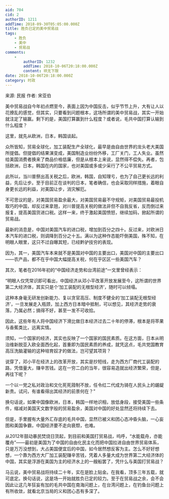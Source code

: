 ```yaml
---
aid: 704
cid: 2
authorID: 1211
addTime: 2018-09-30T05:05:00.000Z
title: 胜负已定的美中贸易战
tags:
    - 胜负
    - 美中
    - 贸易战
comments:
    -
        authorID: 1232
        addTime: 2018-10-06T20:18:00.000Z
        content: 垬无下限
date: 2018-10-06T20:18:00.000Z
category: 时政
---
```


来源: 民报 作者: 宋亚伯

美中贸易战自今年初点燃至今，表面上因为中国反击，似乎节节上升，大有让人以花撩乱的感觉，但其实，只要看到问题根本，这场所谓的美中贸易战，其实一开始就注定了输赢。剩下的是，美国打算赢到什么程度？或者说，毛共中国打算认输到什么程度？

这里，就先从欧洲，日本，韩国谈起。

众所皆知，贸易全球化，加工装配生产全球化，最早是由自由世界的龙头老大美国所提倡。但提倡的结果演变成，美国制造业纷纷外移，工厂关门，工人失业。虽然给美国消费者换来了商品价格低廉，但是从根本上来说，显然得不偿失。再者，包括欧洲，日本，韩国在内的国家，也对美国或多或少采行了不公平贸易方式。

此所以，当川普祭出高关税之后，欧洲，韩国，自知理亏，也为了自己更长远的利益，先后让步。至于目前正在谈判的日本，笔者确信，也会采取同样措施，着眼自身更长远的利益，对美国让步，消灾解厄。

不可思议的是，对美国贸易盈余最大，对美国贸易最不守规矩，对美国贸易最投机取巧的中国，却反过来拿翘，对川普提高关税的做法非但不自我反省，反而倒过来报复，提高美国货进口税。这样一来，终于激起美国愤怒，继续加码，掀起所谓的贸易战。

最新的消息是，中国对美国汽车的进口税，增加到百分之四十。反过来，对欧洲日本汽车的进口税，则调降到百分之十五。满以为这种作态能吓倒美国，殊不知，在明眼人眼里，这只不过自曝其短，已经黔驴技穷的表现。

因为，其一，美国汽车本来就不是美国对中国的主要出口，美国对中国的主要出口——农产品，都不在乎中国大幅提高关税，何在乎区区一些美国汽车？

其次，笔者在2016年初的“中国经济走势和台湾前途”一文里曾经表示：

“明眼人仅凭常识即可看出，中国经济从邓小平改革开放发展至今，这所谓的世界第二大经济体，其实只是个‘加工装配的无根型经济’，随时可以倾塌。

这种本身毫无研发创新能力、复以贪官高压、制度不健全的‘加工装配无根型经济’，一旦发展走入瓶颈，加上西方日本暗中抵制，可以想见，其经济走势的衰落，乃属必然；搞得不好，甚至一发不可收拾。

因此，这些年有人将中国经济下滑比做日本经济过去二十年的停滞，根本是将苹果与香蕉类比，远离实情。

须知，一个国家的经济，其实也反映了一个国家的国民素质。在这方面，日本从明治维新脱亚入欧全面西化起，首重即为国民素质的养成，就凭这点，毛共党国教育高压洗脑灌输的这种培育奴才的做法，岂可望其项背？

说穿了，邓小平在经济上的改革开放，其实是抄短线，走为西方厂商代工装配的路，凭借量大，赚辛苦钱。这在一穷二白的当年，很容易造就出经济繁荣，但是，再往下呢？

一个以一党之私对政治和文化死死箝制不放，任令红二代成为骑在人民头上的龌龊新贵。试问，有谁看得出其经济的前景何在？”

换句话说，如果中国像欧洲，日本，韩国一样地识相，放低身段，接受美国一些条件，缩减对美国天文数字般的贸易盈余，美国对中国的好处显然还将持续下去。

但是，手里握有大量外汇存底的毛共中国，显然已被义和团心态冲昏头脑，一心妄图和美国争霸，中国经济要不走向衰颓，也难。

从2012年鼓动暴民焚烧日货起，到目前和美国打贸易战，呜呼，“水能载舟，亦能覆舟”——最初是美国为了中国的自由化民主化而把中国拉进自由世界贸易体系，只是万万没想到，大占美国便宜后的中国，如今居然想反客为主。怎么不好好想想，一个靠为西方大厂加工装配赚辛苦钱，凭着人多量大成为世界第二大经济体的中国，其实是浮游在美国为主的经济水上的一艘船罢了，凭什么与美国打贸易战？

马云说，美中贸易战将持续二十年，实在是脸上贴金。在我看，顶多三年五载，就可底定。换句话说，这是场一开始就胜负已定的较力。至于在贸易战之余，会不会因此让这几年狂妄有加的毛共中国在南海问题上，在台湾问题上，在钓鱼台问题上有所收敛，就看北京当局的义和团心态有多深了。
